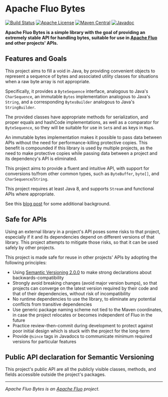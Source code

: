 <!--
  Licensed to the Apache Software Foundation (ASF) under one
  or more contributor license agreements.  See the NOTICE file
  distributed with this work for additional information
  regarding copyright ownership.  The ASF licenses this file
  to you under the Apache License, Version 2.0 (the
  "License"); you may not use this file except in compliance
  with the License.  You may obtain a copy of the License at

    http://www.apache.org/licenses/LICENSE-2.0

  Unless required by applicable law or agreed to in writing,
  software distributed under the License is distributed on an
  "AS IS" BASIS, WITHOUT WARRANTIES OR CONDITIONS OF ANY
  KIND, either express or implied.  See the License for the
  specific language governing permissions and limitations
  under the License.
-->

# Apache Fluo Bytes

[![Build Status][ti]][tl] [![Apache License][li]][ll] [![Maven Central][mi]][ml] [![Javadoc][ji]][jl]

**Apache Fluo Bytes is a simple library with the goal of providing an extremely
stable API for handling bytes, suitable for use in [Apache Fluo][fluo] and
other projects' APIs.**

## Features and Goals

This project aims to fill a void in Java, by providing convenient objects to
represent a sequence of bytes and associated utility classes for situations
when a raw byte array is not appropriate.

Specifically, it provides a `ByteSequence` interface, analogous to Java's
`CharSequence`, an immutable `Bytes` implementation analogous to Java's
`String`, and a corresponding `BytesBuilder` analogous to Java's
`StringBuilder`.

The provided classes have appropriate methods for serialization, and proper
equals and hashCode implementations, as well as a comparator for
`ByteSequence`, so they will be suitable for use in `Set`s and as keys in
`Map`s.

An immutable bytes implementation makes it possible to pass data between APIs
without the need for performance-killing protective copies. This benefit is
compounded if this library is used by multiple projects, as the need to make
protective copies while passing data between a project and its dependency's API
is eliminated.

This project aims to provide a fluent and intuitive API, with support for
conversions to/from other common types, such as `ByteBuffer`, `byte[]`, and
`CharSequence`/`String`.

This project requires at least Java 8, and supports `Stream` and functional
APIs where appropriate.

See this [blog post][blog] for some additional background.

## Safe for APIs

Using an external library in a project's API poses some risks to that project,
especially if it and its dependencies depend on different versions of that
library. This project attempts to mitigate those risks, so that it can be used
safely by other projects.

This project is made safe for reuse in other projects' APIs by adopting the
following principles:

* Using [Semantic Versioning 2.0.0][semver] to make strong declarations about
  backwards-compatibility
* Strongly avoid breaking changes (avoid major version bumps), so that projects
  can converge on the latest version required by their code and that of their
  dependencies, without risk of incompatibility
* No runtime dependencies to use the library, to eliminate any potential
  conflicts from transitive dependencies
* Use generic package naming scheme not tied to the Maven coordinates, in case
  the project relocates or becomes independent of Fluo in the future
* Practice review-then-commit during development to protect against poor
  initial design which is stuck with the project for the long-term
* Provide `@since` tags in Javadocs to communicate minimum required versions
  for particular features

## Public API declaration for Semantic Versioning

This project's public API are all the publicly visible classes, methods, and
fields accessible outside the project's packages.

---
*Apache Fluo Bytes is an [Apache Fluo][fluo] project.*

[blog]: https://fluo.apache.org/blog/2016/11/10/immutable-bytes/
[semver]: http://semver.org/spec/v2.0.0.html
[fluo]: https://fluo.apache.org/
[ti]: https://travis-ci.org/apache/fluo-bytes.svg?branch=master
[tl]: https://travis-ci.org/apache/fluo-bytes
[li]: http://img.shields.io/badge/license-ASL-blue.svg
[ll]: https://github.com/apache/fluo-bytes/blob/master/LICENSE
[mi]: https://maven-badges.herokuapp.com/maven-central/org.apache.fluo/fluo-bytes/badge.svg
[ml]: https://maven-badges.herokuapp.com/maven-central/org.apache.fluo/fluo-bytes/
[ji]: https://javadoc-emblem.rhcloud.com/doc/org.apache.fluo/fluo-bytes/badge.svg
[jl]: http://www.javadoc.io/doc/org.apache.fluo/fluo-bytes

